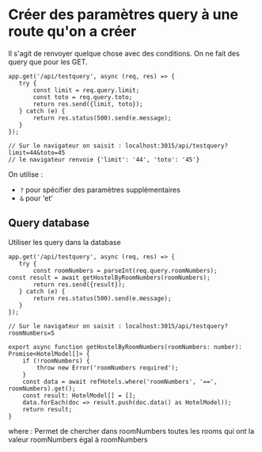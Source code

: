 # Créer des paramètres query à une route qu'on a créer

Il s'agit de renvoyer quelque chose avec des conditions. On ne fait des query que pour les GET.

````
app.get('/api/testquery', async (req, res) => {
   try {
       const limit = req.query.limit;
       const toto = req.query.toto;
       return res.send({limit, toto});
   } catch (e) {
       return res.status(500).send(e.message);
   }
});

// Sur le navigateur on saisit : localhost:3015/api/testquery?limit=44&toto=45
// le navigateur renvoie {'limit': '44', 'toto': '45'}
````
On utilise : 
* `?` pour spécifier des paramètres supplémentaires
* `&` pour 'et'

## Query database 

Utiliser les query dans la database

````
app.get('/api/testquery', async (req, res) => {
   try {
       const roomNumbers = parseInt(req.query.roomNumbers);
const result = await getHostelByRoomNumbers(roomNumbers);
       return res.send({result});
   } catch (e) {
       return res.status(500).send(e.message);
   }
});

// Sur le navigateur on saisit : localhost:3015/api/testquery?roomNumbers=5

export async function getHostelByRoomNumbers(roomNumbers: number): Promise<HotelModel[]> {
    if (!roomNumbers) {
        throw new Error('roomNumbers required');
    }
    const data = await refHotels.where('roomNumbers', '==', roomNumbers).get();
    const result: HotelModel[] = [];
    data.forEach(doc => result.push(doc.data() as HotelModel));
    return result;
}
````
where : Permet de chercher dans roomNumbers toutes les rooms qui ont la valeur roomNumbers égal à roomNumbers
